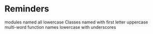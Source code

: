 # Reminders
modules named all lowercase
Classes named with first letter uppercase
multi-word function names lowercase with underscores
